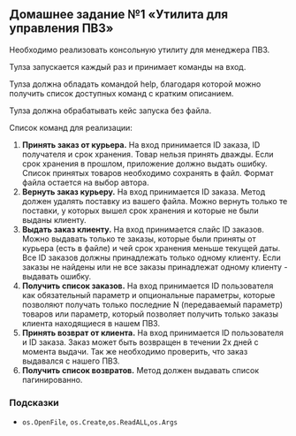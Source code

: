 
## Домашнее задание №1 «Утилита для управления ПВЗ»
Необходимо реализовать консольную утилиту для менеджера ПВЗ.

Тулза запускается каждый раз и принимает команды на вход.

Тулза должна обладать командой help, благодаря которой можно получить список доступных команд с кратким описанием. 

Тулза должна обрабатывать кейс запуска без файла.

Список команд для реализации:

 1. **Принять заказ от курьера.** На вход принимается ID заказа, ID получателя и срок хранения. Товар нельзя принять дважды. Если срок хранения в прошлом, приложение должно выдать ошибку. Список принятых товаров необходимо сохранять в файл. Формат файла остается на выбор автора.
 2. **Вернуть заказ курьеру.** На вход принимается ID заказа. Метод должен удалять поставку из вашего файла. Можно вернуть только те поставки, у которых вышел срок хранения и которые не были выданы клиенту.
 3. **Выдать заказ клиенту.** На вход принимается слайс ID заказов. Можно выдавать только те заказы, которые были приняты от курьера (есть в файле) и чей срок хранения меньше текущей даты. Все ID заказов должны принадлежать только одному клиенту. Если заказы не найдены или не все заказы принадлежат одному клиенту - выдавать ошибку.
 5. **Получить список заказов.** На вход принимается ID пользователя как обязательный параметр и опциональные параметры, которые позволяют получать только последние N (передаваемый параметр) товаров или параметр, который позволяет получить только заказы клиента находящиеся в нашем ПВЗ.
 6. **Принять возврат от клиента.** На вход принимается  ID пользователя и ID заказа. Заказ может быть возвращен в течении 2х дней с момента выдачи. Так же необходимо проверить, что заказ выдавался с нашего ПВЗ.
 7. **Получить список возвратов.** Метод должен выдавать список пагинированно.


### Подсказки
- `os.OpenFile`, `os.Create`,`os.ReadALL`,`os.Args`
